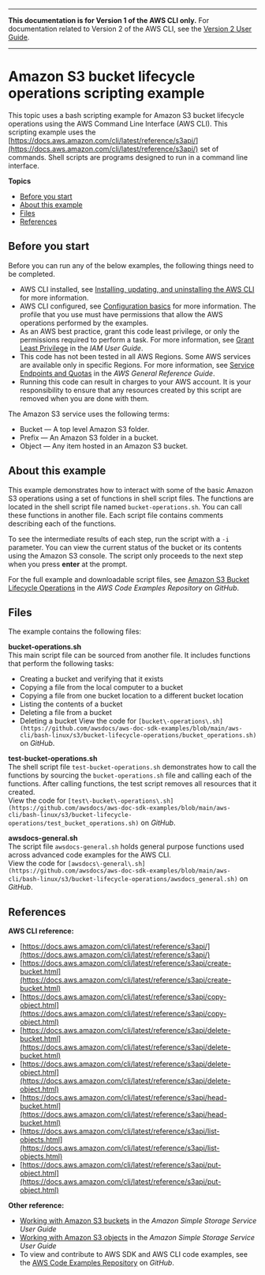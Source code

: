 --------

**This documentation is for Version 1 of the AWS CLI only\.** For documentation related to Version 2 of the AWS CLI, see the [Version 2 User Guide](https://docs.aws.amazon.com/cli/latest/userguide/)\.

--------

# Amazon S3 bucket lifecycle operations scripting example<a name="cli-services-s3-lifecycle-example"></a>

This topic uses a bash scripting example for Amazon S3 bucket lifecycle operations using the AWS Command Line Interface \(AWS CLI\)\. This scripting example uses the [https://docs.aws.amazon.com/cli/latest/reference/s3api/](https://docs.aws.amazon.com/cli/latest/reference/s3api/) set of commands\. Shell scripts are programs designed to run in a command line interface\.

**Topics**
+ [Before you start](#cli-services-s3-lifecycle-example-before)
+ [About this example](#cli-services-s3-lifecycle-example-about)
+ [Files](#cli-services-s3-lifecycle-example-files)
+ [References](#cli-services-s3-lifecycle-example-references)

## Before you start<a name="cli-services-s3-lifecycle-example-before"></a>

Before you can run any of the below examples, the following things need to be completed\.
+ AWS CLI installed, see [Installing, updating, and uninstalling the AWS CLI](cli-chap-install.md) for more information\.
+ AWS CLI configured, see [Configuration basics](cli-configure-quickstart.md) for more information\. The profile that you use must have permissions that allow the AWS operations performed by the examples\.
+ As an AWS best practice, grant this code least privilege, or only the permissions required to perform a task\. For more information, see [Grant Least Privilege](https://docs.aws.amazon.com/IAM/latest/UserGuide/best-practices.html#grant-least-privilege) in the *IAM User Guide*\.
+ This code has not been tested in all AWS Regions\. Some AWS services are available only in specific Regions\. For more information, see [ Service Endpoints and Quotas](https://docs.aws.amazon.com/general/latest/gr/aws-service-information.html) in the *AWS General Reference Guide*\. 
+ Running this code can result in charges to your AWS account\. It is your responsibility to ensure that any resources created by this script are removed when you are done with them\. 

The Amazon S3 service uses the following terms:
+ Bucket — A top level Amazon S3 folder\.
+ Prefix — An Amazon S3 folder in a bucket\.
+ Object — Any item hosted in an Amazon S3 bucket\.

## About this example<a name="cli-services-s3-lifecycle-example-about"></a>

This example demonstrates how to interact with some of the basic Amazon S3 operations using a set of functions in shell script files\. The functions are located in the shell script file named `bucket-operations.sh`\. You can call these functions in another file\. Each script file contains comments describing each of the functions\.

To see the intermediate results of each step, run the script with a `-i` parameter\. You can view the current status of the bucket or its contents using the Amazon S3 console\. The script only proceeds to the next step when you press **enter** at the prompt\. 

For the full example and downloadable script files, see [Amazon S3 Bucket Lifecycle Operations](https://github.com/awsdocs/aws-doc-sdk-examples/tree/main/aws-cli/bash-linux/s3/bucket-lifecycle-operations) in the *AWS Code Examples Repository* on *GitHub*\.

## Files<a name="cli-services-s3-lifecycle-example-files"></a>

The example contains the following files:

**bucket\-operations\.sh**  
This main script file can be sourced from another file\. It includes functions that perform the following tasks:  
+ Creating a bucket and verifying that it exists
+ Copying a file from the local computer to a bucket
+ Copying a file from one bucket location to a different bucket location
+ Listing the contents of a bucket
+ Deleting a file from a bucket
+ Deleting a bucket
View the code for `[bucket\-operations\.sh](https://github.com/awsdocs/aws-doc-sdk-examples/blob/main/aws-cli/bash-linux/s3/bucket-lifecycle-operations/bucket_operations.sh)` on *GitHub*\.

**test\-bucket\-operations\.sh**  
The shell script file `test-bucket-operations.sh` demonstrates how to call the functions by sourcing the `bucket-operations.sh` file and calling each of the functions\. After calling functions, the test script removes all resources that it created\.   
View the code for `[test\-bucket\-operations\.sh](https://github.com/awsdocs/aws-doc-sdk-examples/blob/main/aws-cli/bash-linux/s3/bucket-lifecycle-operations/test_bucket_operations.sh)` on *GitHub*\.

**awsdocs\-general\.sh**  
The script file `awsdocs-general.sh` holds general purpose functions used across advanced code examples for the AWS CLI\.  
View the code for `[awsdocs\-general\.sh](https://github.com/awsdocs/aws-doc-sdk-examples/blob/main/aws-cli/bash-linux/s3/bucket-lifecycle-operations/awsdocs_general.sh)` on *GitHub*\.

## References<a name="cli-services-s3-lifecycle-example-references"></a>

**AWS CLI reference:**
+ [https://docs.aws.amazon.com/cli/latest/reference/s3api/](https://docs.aws.amazon.com/cli/latest/reference/s3api/)
+ [https://docs.aws.amazon.com/cli/latest/reference/s3api/create-bucket.html](https://docs.aws.amazon.com/cli/latest/reference/s3api/create-bucket.html)
+ [https://docs.aws.amazon.com/cli/latest/reference/s3api/copy-object.html](https://docs.aws.amazon.com/cli/latest/reference/s3api/copy-object.html)
+ [https://docs.aws.amazon.com/cli/latest/reference/s3api/delete-bucket.html](https://docs.aws.amazon.com/cli/latest/reference/s3api/delete-bucket.html)
+ [https://docs.aws.amazon.com/cli/latest/reference/s3api/delete-object.html](https://docs.aws.amazon.com/cli/latest/reference/s3api/delete-object.html)
+ [https://docs.aws.amazon.com/cli/latest/reference/s3api/head-bucket.html](https://docs.aws.amazon.com/cli/latest/reference/s3api/head-bucket.html)
+ [https://docs.aws.amazon.com/cli/latest/reference/s3api/list-objects.html](https://docs.aws.amazon.com/cli/latest/reference/s3api/list-objects.html)
+ [https://docs.aws.amazon.com/cli/latest/reference/s3api/put-object.html](https://docs.aws.amazon.com/cli/latest/reference/s3api/put-object.html)

**Other reference:**
+ [Working with Amazon S3 buckets](https://docs.aws.amazon.com/AmazonS3/latest/dev/UsingBucket.html) in the *Amazon Simple Storage Service User Guide*
+ [Working with Amazon S3 objects](https://docs.aws.amazon.com/AmazonS3/latest/dev/UsingObjects.html) in the *Amazon Simple Storage Service User Guide*
+ To view and contribute to AWS SDK and AWS CLI code examples, see the [AWS Code Examples Repository](https://github.com/awsdocs/aws-doc-sdk-examples/) on *GitHub*\.